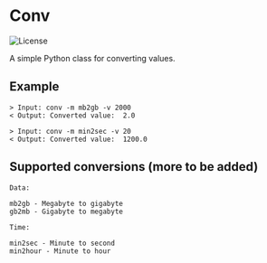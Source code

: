 # Conv
![License](http://img.shields.io/badge/license-MIT-brightgreen.svg?style=flat)

A simple Python class for converting values.

## Example
```
> Input: conv -m mb2gb -v 2000
< Output: Converted value:  2.0

> Input: conv -m min2sec -v 20
< Output: Converted value:  1200.0
```

## Supported conversions (more to be added)
```
Data:

mb2gb - Megabyte to gigabyte
gb2mb - Gigabyte to megabyte

Time:

min2sec - Minute to second
min2hour - Minute to hour
```
